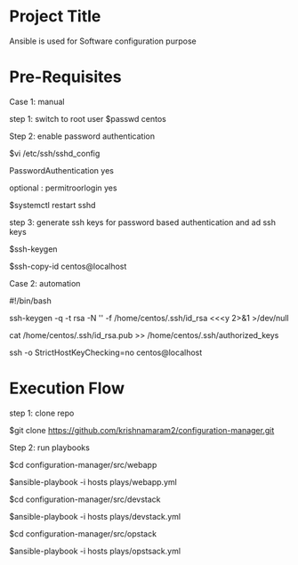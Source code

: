 Project Title
========================
Ansible is used for Software configuration purpose


 Pre-Requisites
===============================
Case 1: manual 

step 1: switch to root user
$passwd centos

Step 2: enable password authentication

$vi /etc/ssh/sshd_config

   PasswordAuthentication yes

optional :   permitroorlogin yes

$systemctl restart sshd

step 3: generate ssh keys for password based authentication and ad ssh keys

$ssh-keygen

$ssh-copy-id centos@localhost


Case 2: automation

 #!/bin/bash
 
 ssh-keygen -q -t rsa -N '' -f /home/centos/.ssh/id_rsa <<<y 2>&1 >/dev/null

 cat /home/centos/.ssh/id_rsa.pub >> /home/centos/.ssh/authorized_keys

 ssh -o StrictHostKeyChecking=no centos@localhost


Execution Flow
======================

step 1: clone repo

$git clone https://github.com/krishnamaram2/configuration-manager.git

Step 2: run playbooks

$cd configuration-manager/src/webapp

$ansible-playbook -i hosts plays/webapp.yml

$cd configuration-manager/src/devstack

$ansible-playbook -i hosts plays/devstack.yml

$cd configuration-manager/src/opstack

$ansible-playbook -i hosts plays/opstsack.yml



